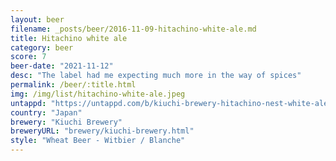 ```yaml
---
layout: beer
filename: _posts/beer/2016-11-09-hitachino-white-ale.md
title: Hitachino white ale
category: beer
score: 7
beer-date: "2021-11-12"
desc: "The label had me expecting much more in the way of spices"
permalink: /beer/:title.html
img: /img/list/hitachino-white-ale.jpeg
untappd: "https://untappd.com/b/kiuchi-brewery-hitachino-nest-white-ale/1573"
country: "Japan"
brewery: "Kiuchi Brewery"
breweryURL: "brewery/kiuchi-brewery.html"
style: "Wheat Beer - Witbier / Blanche"
---
```

